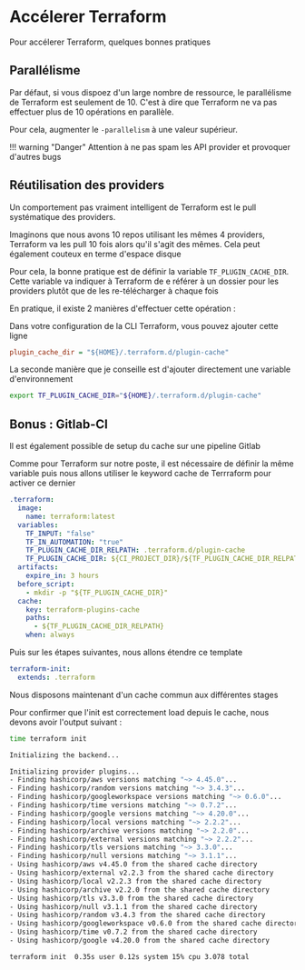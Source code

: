 # Accélerer Terraform

Pour accélerer Terraform, quelques bonnes pratiques

## Parallélisme

Par défaut, si vous dispoez d'un large nombre de ressource, le parallélisme de Terraform est seulement de 10. C'est à dire que Terraform ne va pas effectuer plus de 10 opérations en parallèle.

Pour cela, augmenter le `-parallelism` à une valeur supérieur.

!!! warning "Danger"
    Attention à ne pas spam les API provider et provoquer d'autres bugs

## Réutilisation des providers

Un comportement pas vraiment intelligent de Terraform est le pull systématique des providers.

Imaginons que nous avons 10 repos utilisant les mêmes 4 providers, Terraform va les pull 10 fois alors qu'il s'agit des mêmes. Cela peut également couteux en terme d'espace disque

Pour cela, la bonne pratique est de définir la variable `TF_PLUGIN_CACHE_DIR`. Cette variable va indiquer à Terraform de e référer à un dossier pour les providers plutôt que de les re-télécharger à chaque fois

En pratique, il existe 2 manières d'effectuer cette opération :

Dans votre configuration de la CLI Terraform, vous pouvez ajouter cette ligne

```ini
plugin_cache_dir = "${HOME}/.terraform.d/plugin-cache"
```

La seconde manière que je conseille est d'ajouter directement une variable d'environnement

```bash
export TF_PLUGIN_CACHE_DIR="${HOME}/.terraform.d/plugin-cache"
```

## Bonus : Gitlab-CI

Il est également possible de setup du cache sur une pipeline Gitlab

Comme pour Terraform sur notre poste, il est nécessaire de définir la même variable puis nous allons utiliser le keyword cache de Terrraform pour activer ce dernier

```yaml
.terraform:
  image:
    name: terraform:latest
  variables:
    TF_INPUT: "false"
    TF_IN_AUTOMATION: "true"
    TF_PLUGIN_CACHE_DIR_RELPATH: .terraform.d/plugin-cache
    TF_PLUGIN_CACHE_DIR: ${CI_PROJECT_DIR}/${TF_PLUGIN_CACHE_DIR_RELPATH}
  artifacts:
    expire_in: 3 hours
  before_script:
    - mkdir -p "${TF_PLUGIN_CACHE_DIR}"
  cache:
    key: terraform-plugins-cache
    paths:
      - ${TF_PLUGIN_CACHE_DIR_RELPATH}
    when: always
```

Puis sur les étapes suivantes, nous allons étendre ce template

```yaml
terraform-init:
  extends: .terraform
```

Nous disposons maintenant d'un cache commun aux différentes stages

Pour confirmer que l'init est correctement load depuis le cache, nous devons avoir l'output suivant :

```bash
time terraform init

Initializing the backend...

Initializing provider plugins...
- Finding hashicorp/aws versions matching "~> 4.45.0"...
- Finding hashicorp/random versions matching "~> 3.4.3"...
- Finding hashicorp/googleworkspace versions matching "~> 0.6.0"...
- Finding hashicorp/time versions matching "~> 0.7.2"...
- Finding hashicorp/google versions matching "~> 4.20.0"...
- Finding hashicorp/local versions matching "~> 2.2.2"...
- Finding hashicorp/archive versions matching "~> 2.2.0"...
- Finding hashicorp/external versions matching "~> 2.2.2"...
- Finding hashicorp/tls versions matching "~> 3.3.0"...
- Finding hashicorp/null versions matching "~> 3.1.1"...
- Using hashicorp/aws v4.45.0 from the shared cache directory
- Using hashicorp/external v2.2.3 from the shared cache directory
- Using hashicorp/local v2.2.3 from the shared cache directory
- Using hashicorp/archive v2.2.0 from the shared cache directory
- Using hashicorp/tls v3.3.0 from the shared cache directory
- Using hashicorp/null v3.1.1 from the shared cache directory
- Using hashicorp/random v3.4.3 from the shared cache directory
- Using hashicorp/googleworkspace v0.6.0 from the shared cache directory
- Using hashicorp/time v0.7.2 from the shared cache directory
- Using hashicorp/google v4.20.0 from the shared cache directory

terraform init  0.35s user 0.12s system 15% cpu 3.078 total
```
